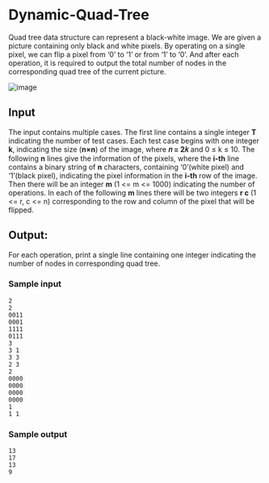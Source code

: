 # Dynamic-Quad-Tree

Quad tree data structure can represent a black-white image. We are given a picture containing only black and white pixels. By operating on a single pixel, we can flip a pixel from ‘0’ to ‘1’ or from ‘1’ to ‘0’. And after each operation, it is required to output the total number of nodes in the corresponding quad tree of the current picture.

![image](https://user-images.githubusercontent.com/60174747/127278891-505c1942-4bc3-4ef5-a71d-cf959f4246ac.png)

## Input

The input contains multiple cases. The first line contains a single integer **T** indicating the number of test cases. Each test case begins with one integer **k**, indicating the size (**n×n**) of the image, where **𝑛 = 2𝑘** and 0 ≤ k ≤ 10. The following **n** lines give the information of the pixels, where the **i-th** line contains a binary string of **n** characters, containing ‘0’(white pixel) and ‘1’(black pixel), indicating the pixel information in the **i-th** row of the image. Then there will be an integer **m** (1 <= m <= 1000) indicating the number of operations. In each of the following **m** lines there will be two integers **r c** (1 <= r, c <= n) corresponding to the row and column of the pixel that will be flipped.

## Output:

For each operation, print a single line containing one integer indicating the number of nodes in corresponding quad tree.

### Sample input

    2
    2 
    0011 
    0001 
    1111 
    0111 
    3 
    3 1 
    3 3 
    2 3 
    2
    0000
    0000
    0000
    0000
    1
    1 1
    
### Sample output

    13 
    17
    13
    9
    
